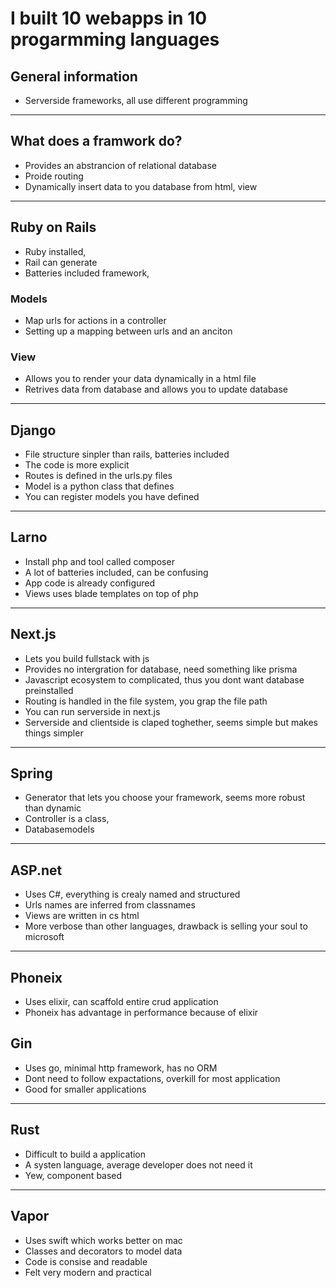 # I built 10 webapps in 10 progarmming languages

## General information
- Serverside frameworks, all use different programming 

---
## What does a framwork do?
- Provides an abstrancion of relational database
- Proide routing 
- Dynamically insert data to you database from html, view

---
## Ruby on Rails
- Ruby installed, 
- Rail can generate 
- Batteries included framework, 

### Models
- Map urls for actions in a controller
- Setting up a mapping between urls and an anciton
 
### View
- Allows you to render your data dynamically in a html file
- Retrives data from database and allows you to update database

---
## Django
- File structure sinpler than rails, batteries included
- The code is more explicit
- Routes is defined in the urls.py files
- Model is a python class that defines 
- You can register models you have defined

---
## Larno
- Install php and tool called composer
- A lot of batteries included, can be confusing
- App code is already configured
- Views uses blade templates on top of php

---
## Next.js
- Lets you build fullstack with js
- Provides no intergration for database, need something like prisma
- Javascript ecosystem to complicated, thus you dont want database preinstalled
- Routing is handled in the file system, you grap the file path
- You can run serverside in next.js
- Serverside and clientside is claped toghether, seems simple but makes things simpler

---
## Spring
- Generator that lets you choose your framework, seems more robust than dynamic 
- Controller is a class, 
- Databasemodels 

---
## ASP.net
- Uses C#, everything is crealy named and structured
- Urls names are inferred from classnames
- Views are written in cs html
- More verbose than other languages, drawback is selling your soul to microsoft

---
## Phoneix
- Uses elixir, can scaffold entire crud application
- Phoneix has advantage in performance because of elixir

## Gin
- Uses go, minimal http framework, has no ORM
- Dont need to follow expactations, overkill for most application
- Good for smaller applications

---
## Rust
- Difficult to build a application
- A systen language, average developer does not need it
- Yew, component based 

---
## Vapor
- Uses swift which works better on mac
- Classes and decorators to model data
- Code is consise and readable 
- Felt very modern and practical

